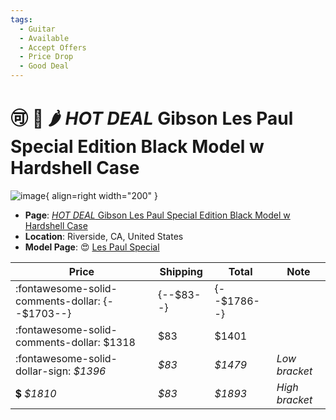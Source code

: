```yaml
---
tags:
  - Guitar
  - Available
  - Accept Offers
  - Price Drop
  - Good Deal
---
```


# :accept: :arrow_down_small: :hot_pepper: *HOT DEAL* Gibson Les Paul Special Edition Black Model w Hardshell Case

![image](https://rvb-img.reverb.com/image/upload/s--a9qO1ZY0--/a_0,c_crop,h_0.752,w_1.000,x_0.000,y_0.140/t_card-square/v1699836373/rvyu6j6lho3fogbrghme.jpg){ align=right width="200" }

* **Page**: [*HOT DEAL* Gibson Les Paul Special Edition Black Model w Hardshell Case](https://reverb.com/ca/item/75815648-hot-deal-gibson-les-paul-special-edition-black-model-w-hardshell-case)
* **Location**: Riverside, CA, United States
* **Model Page**: :heart_eyes: [Les Paul Special](../../Models/les-paul-special.md)


| Price | Shipping  | Total | Note    |
|-------|-----------|-------|---------|
| :fontawesome-solid-comments-dollar: {--$1703--} | {--$83--} | {--$1786--} | |
| :fontawesome-solid-comments-dollar: $1318 | $83 | $1401 | |
| :fontawesome-solid-dollar-sign: _$1396_ | _$83_ | _$1479_ | _Low bracket_ |
| :heavy_dollar_sign: _$1810_ | _$83_ | _$1893_ | _High bracket_ |
